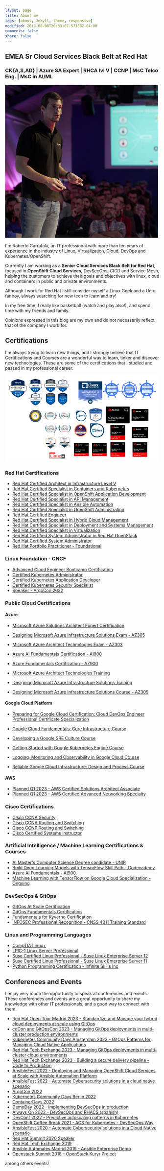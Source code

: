 ```yaml
---
layout: page
title: About me
tags: [about, Jekyll, theme, responsive]
modified: 2014-08-08T20:53:07.573882-04:00
comments: false
share: false
---
```


## EMEA Sr Cloud Services Black Belt at Red Hat 
### CK{A,S,AD} | Azure SA Expert | RHCA lvl V | CCNP | MsC Telco Eng. | MsC in AI/ML

[![](/images/pic-ppt.jpeg "pic-ppt.jpeg")]({{site.url}}/images/pic-ppt.jpeg)


I'm Roberto Carratalá, an IT professional with more than ten years of experience in the industry of Linux, Virtualization, Cloud, DevOps and Kubernetes/OpenShift.

Currently I am working as a **Senior Cloud Services Black Belt for Red Hat**, focused in **OpenShift Cloud Services**, DevSecOps, CICD and Service Mesh, helping the customers to achieve their goals and objectives with linux, cloud and containers in public and private environments.

Although I work for Red Hat I still consider myself a Linux Geek and a Unix fanboy, always searching for new tech to learn and try!

In my free time, I really like basketball (watch and play also!), and spend time with my friends and family.

Opinions expressed in this blog are my own and do not necessarily reflect that of the company I work for.

## Certifications

I'm always trying to learn new things, and I strongly believe that IT Certifications and Courses are a wonderful way to learn, tinker and discover new technologies. These are some of the certifications that I studied and passed in my professional career.

[![](/images/certs.png "certs.png")]({{site.url}}/images/certs.png)

### Red Hat Certifications

* [Red Hat Certified Architect in Infrastructure Level V](https://www.credly.com/earner/earned/badge/b414b6b0-a1bb-48c2-9f92-2d98c5963044)
* [Red Hat Certified Specialist in Containers and Kubernetes](https://www.credly.com/earner/earned/badge/99da4997-31ef-4898-bc0b-799f9d995c83)
* [Red Hat Certified Specialist in OpenShift Application Development](https://www.credly.com/earner/earned/badge/3ecda264-16a9-4cf0-8d48-4727e3e9f9e7)
* [Red Hat Certified Specialist in API Management](https://www.credly.com/earner/earned/badge/2cdfeee7-68ac-4c69-9ccd-c5d0c33d42ac)
* [Red Hat Certified Specialist in Ansible Automation](https://www.credly.com/earner/earned/badge/9af5f1b7-6360-4cde-97a2-0304507c9c3c)
* [Red Hat Certified Specialist in OpenShift Administration](https://www.credly.com/earner/earned/badge/212e53a0-a913-4078-92a7-a3bd04a65d51)
* [Red Hat Certified Engineer](https://www.credly.com/earner/earned/badge/f3bf5b7a-9afd-461d-9c4c-0a63c517c4e3)
* [Red Hat Certified Specialist in Hybrid Cloud Management](https://rhtapps.redhat.com/certifications/badge/verify/NXAAALEJVKHSWPJYALNXBMF5P4AEQU3CUPSQX2KSDXT6RW46LQ3VXVV7JUSLTW3QRZT6NGILQOXOXS2UX4LKWO4YAS6ZHN7JP4XF4II=)
* [Red Hat Certified Specialist in Deployment and Systems Management](https://rhtapps.redhat.com/certifications/badge/verify/NXAAALEJVKHSWPJYALNXBMF5P4AEQU3CUPSQX2KSDXT6RW46LQ3QCADJKNXEIKOSX3BQFMCLZRRJSB6QSLT57NHDFCRE6EISH5FVN5I=)
* [Red Hat Certified Specialist in Virtualization](https://rhtapps.redhat.com/certifications/badge/verify/NXAAALEJVKHSWPJYALNXBMF5P4AEQU3CUPSQX2KSDXT6RW46LQ3Z2BMIDE5P5PNXRPSQ3UPCCAUGI4U5NQYTCNA62RUWOCM34WWBUYQ=)
* [Red Hat Certified System Administrator in Red Hat OpenStack](https://rhtapps.redhat.com/certifications/badge/verify/NXAAALEJVKHSWPJYALNXBMF5P4AEQU3CUPSQX2KSDXT6RW46LQ3YBRY5HRN67XMD6X5VFP7ULSUKWW2HMIDYOMU6FAH2SEJXEIJCF5Y=)
* [Red Hat Certified System Administrator](https://www.credly.com/earner/earned/badge/a4187d81-db4a-4d6f-abdb-3b672ebe4343)
* [Red Hat Portfolio Practitioner - Foundational](https://www.credly.com/badges/d8fe26d5-1bff-452b-8372-95f462e0cc4b/public_url)

### Linux Foundation - CNCF

* [Advanced Cloud Engineer Bootcamp Certification](https://www.credly.com/badges/c2564ae7-6299-4c6f-a34a-969bb4f67b99)
* [Certified Kubernetes Administrator](https://www.credly.com/badges/d13fb262-cc8c-4736-bbf6-2d7de97084c6)
* [Certified Kubernetes Application Developer](https://www.credly.com/badges/a2393e13-71b9-45f5-b969-c353d285f43a)
* [Certified Kubernetes Security Specialist](https://www.credly.com/badges/bdb6f7b9-2ad4-4f01-a098-ab59d79b4b73)
* [Speaker - ArgoCon 2022](https://www.credly.com/badges/c4ec3620-8f42-4722-af7a-81b8a9852c9c)

### Public Cloud Certifications

#### Azure

* [Microsoft Azure Solutions Architect Expert Certification](https://www.credly.com/badges/1ad60e35-3afa-418f-b3ce-edc2565d5fbf/public_url)
* [Designing Microsoft Azure Infrastructure Solutions Exam - AZ305](https://www.credly.com/badges/14593173-15ed-404e-b500-6be8497d7813/public_url)
* [Microsoft Azure Architect Technologies Exam - AZ303](https://www.credly.com/badges/6f4992ca-2a7b-458b-8d8d-6b2b3a78b567/public_url)
* [Azure AI Fundamentals Certification - AI900](https://www.credly.com/badges/0fc494c6-d0ba-495b-a3df-9c35ce767571/public_url)
* [Azure Fundamentals Certification - AZ900](https://www.credly.com/earner/earned/badge/ab67c821-8354-4344-a943-fde0754b0a16)

* [Microsoft Azure Architect Technologies Training](https://www.dropbox.com/s/mm79wb3ds4ikd2g/AZ303%20Exam%20Preparation%20Training.png?dl=0)
* [Designing Microsoft Azure Infrastructure Solutions Training](https://www.dropbox.com/s/5cip4zfk7iakz98/AZ305%20Exam%20Preparation%20Training.png?dl=0)
* [Designing Microsoft Azure Infrastructure Solutions Course - AZ305](https://www.dropbox.com/s/ueqxinsvq27tsjo/az305_Udemy.pdf?dl=0)

#### Google Cloud Platform

* [Preparing for Google Cloud Certification: Cloud DevOps Engineer Professional Certificate Specialization](https://www.coursera.org/account/accomplishments/specialization/certificate/4Y3JZ9QAGX5S)

* [Google Cloud Fundamentals: Core Infrastructure Course](https://www.coursera.org/account/accomplishments/verify/LHCJHJ9RGD9E)
* [Developing a Google SRE Culture Course](https://www.coursera.org/account/accomplishments/verify/DWU4X9GXL9XY)
* [Getting Started with Google Kubernetes Engine Course](https://www.coursera.org/account/accomplishments/verify/DZ62XNMF3CSZ)
* [Logging, Monitoring and Observability in Google Cloud Course](https://www.coursera.org/account/accomplishments/verify/BSMAMW4PYSF2)
* [Reliable Google Cloud Infrastructure: Design and Process Course](https://www.coursera.org/account/accomplishments/verify/J682T882HBU8)

#### AWS

* [Planned Q1 2023 - AWS Certified Solutions Architect Associate](https://aws.amazon.com/es/certification/certified-solutions-architect-associate/)
* [Planned Q1 2023 - AWS Certified Advanced Networking Specialty](https://aws.amazon.com/certification/certified-solutions-architect-associate/)


### Cisco Certifications

* [Cisco CCNA Security](https://www.dropbox.com/s/j4vn5y1uop298t6/CCNASec_Certificado.pdf?dl=0)
* [Cisco CCNA Routing and Switching](https://www.dropbox.com/s/egym4bos0vkpa3x/CCNA_Certificado.pdf?dl=0)
* [Cisco CCNP Routing and Switching](https://www.cisco.com/c/en/us/training-events/training-certifications/certifications/professional.html)
* [Cisco Certified Systems Instructor](https://learningnetworkstore.cisco.com/instructor-kits/ccsi-fundamentals-cfnd-v1.0/IK-CFND-V1-025225.html)

### Artificial Intelligence / Machine Learning Certifications & Courses

* [AI Master's Computer Science Degree candidate - UNIR](https://en.unir.net/)
* [Build Deep Learning Models with TensorFlow Skill Path - Codecademy](https://www.dropbox.com/s/zwb4xd698myp3fh/Build%20Deep%20Learning%20Models%20-%20Codecademy.pdf?dl=0)
* [Azure AI Fundamentals - AI900](https://www.credly.com/badges/0fc494c6-d0ba-495b-a3df-9c35ce767571/public_url)
* [Machine Learning with TensorFlow on Google Cloud Specialization - Ongoing](https://www.coursera.org/specializations/machine-learning-tensorflow-gcp?)

### DevSecOps & GitOps

* [GitOps At Scale Certification](https://www.dropbox.com/s/h02bb2xy24z8jy6/codefresh-gitops-scale.pdf?dl=0)
* [GitOps Fundamentals Certification](https://www.dropbox.com/s/ql53rdpjn8ar9ql/codefresh-gitops-fundamentals.pdf?dl=0)
* [Fundamentals for Kyverno Certification](https://www.credly.com/badges/6b457393-7a00-4ac3-9a8f-bfab7d90e3bb/public_url)
* [INFOSEC Professional Recognition - CNSS 4011 Training Standard](https://www.dropbox.com/s/is04i2mvfrosn8x/Certificado_Seguridad_4011%20Recognition.pdf?dl=0)

### Linux and Programming Languages

* [CompTIA Linux+](https://www.dropbox.com/s/a4ekan3p5rchb4v/CompTIA%20Linux%2B%20%28Powered%20by%20LPI%29%20certificate.pdf?dl=0)
* [LPIC-1 Linux Server Professional](https://www.dropbox.com/s/a4ekan3p5rchb4v/CompTIA%20Linux%2B%20%28Powered%20by%20LPI%29%20certificate.pdf?dl=0)
* [Suse Certified Linux Professional - Suse Linux Enterprise Server 12](https://www.dropbox.com/s/o5e2pmhzdtxsqvq/Suse%20Certified%20Linux%20Admin%20Suse%2012.pdf?dl=0)
* [Suse Certified Linux Professional - Suse Linux Enterprise Server 11](https://www.dropbox.com/s/0r7fugvzwqv6axd/Suse%20Certified%20Linux%20Administrator.pdf?dl=0)
* [Python Programming Certification - Infinite Skills Inc](https://www.dropbox.com/s/ndporwndtwrfonz/Python%20Programming%20Certificate%20Infinite%20Skills.pdf?dl=0)

## Conferences and Events

I enjoy very much the opportunity to speak at conferences and events. These conferences and events are a great opportunity to share my knowledge with other IT professionals, and a good way to connect with them.

* [Red Hat Open Tour Madrid 2023 - Standardize and Manage your hybrid cloud deployments at scale using GitOps](https://events.redhat.com/profile/form/index.cfm?PKformID=0x7898310001)
* [cdCon and GitOpsCon 2023 - Managing GitOps deployments in multi-cluster production environments](https://youtu.be/deiTf2Zw_FU?list=PLj6h78yzYM2M3-reG8FBlsE5s7P_UOvl4&t=507)
* [Kubernetes Community Days Amsterdam 2023 - GitOps Patterns for Managing Cloud Native Applications](https://community.cncf.io/events/details/cncf-kcd-netherlands-presents-kubernetes-community-days-amsterdam-2023/)
* [Red Hat Tech Exchange 2023 - Managing GitOps deployments in multi-cluster cloud environments](https://www.dropbox.com/s/e86u5haz3ebghto/gitops_rhte23.png?dl=0)
* [Red Hat Tech Exchange 2023 - Building a secure delivery pipeline - Code to Production](https://www.dropbox.com/s/0ycsjw8atyn8wv3/devsecops_rhte23.png?dl=0)
* [AnsibleFest 2022 - Deploying and Managing OpenShift Cloud Services at Scale with Ansible Automation Platform](https://www.dropbox.com/s/bd94fj1qbrcqxtd/ansiblefest22.png?dl=0)
* [AnsibleFest 2022 - Automate Cybersecurity solutions in a cloud native scenario](https://www.dropbox.com/s/mahk0mmmclx2sxf/ansiblefest22_2.png?dl=0)
* [ArgoCon 2022](hhttps://www.youtube.com/watch?v=gBJ169_il6k)
* [Kubernetes Community Days Berlin 2022](https://www.youtube.com/watch?v=eUnF0iBwJII&ab_channel=KubernetesCommunityDaysBerlin)
* [ContainerDays 2022](https://www.youtube.com/watch?v=tHC780LZiUM&ab_channel=ContainerDays)
* [DemoDay 2022 - Implementing DevSecOps in production](https://www.dropbox.com/s/427dc270dvi86s8/demoday_2023.png?dl=0)
* [Always On 2022 - DevSecOps and RHACS (spanish)](https://events.redhat.com/profile/form/index.cfm?PKformID=0x5235840001)
* [DevConf 2022 - Predictive autoscaling patterns in Kubernetes](https://www.youtube.com/watch?v=znnHnERjnGs&ab_channel=DevConf)
* [OpenShift Coffee Break 2021 - ACS for Kubernetes - DevSecOps Way](https://youtu.be/43Mr30mXq0I?t=1900)
* [AnsibleFest 2020 - Automate Cybersecurity solutions in a Cloud Native scenario](https://github.com/rcarrata/ansiblefest2020-secdemo)
* [Red Hat Summit 2020 Speaker](https://www.redhat.com/en/summit)
* [Red Hat Tech Exchange 2019](https://events.redhat.com/profile/form/index.cfm?PKformID=0x779770001)
* [Ansible Automates Madrid 2019 - Ansible Enterprise Demo](https://www.redhat.com/es/about/videos/ansible-automates-madrid-2019-roberto-carratal%C3%A1)
* [Openstack Summit 2018 - OpenStack Kuryr Project](https://www.openstack.org/summit/vancouver-2018/summit-schedule/events/21635/kuryr-project-onboarding)

among others events!
